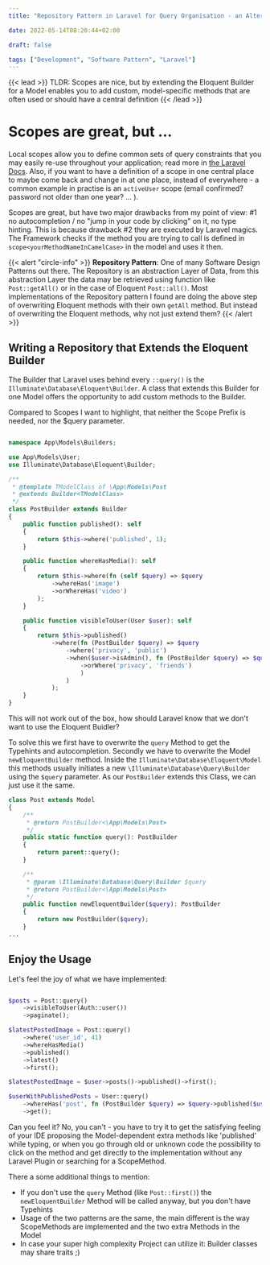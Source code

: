 ```yaml
---
title: "Repository Pattern in Laravel for Query Organisation - an Alternative to Scopes"

date: 2022-05-14T08:20:44+02:00

draft: false

tags: ["Development", "Software Pattern", "Laravel"]
---
```


{{< lead >}} TLDR: Scopes are nice, but by extending the Eloquent Builder for a Model enables you to add custom,
model-specific methods that are often used or should have a central definition {{< /lead >}}

# Scopes are great, but ...

Local scopes allow you to define common sets of query constraints that you may easily re-use throughout your
application; read more in [the Laravel Docs](https://laravel.com/docs/9.x/eloquent#local-scopes). Also, if you want to
have a definition of a scope in one central place to maybe come back and change in at one place, instead of everywhere -
a common example in practise is an `activeUser` scope (email confirmed? password not older than one year? ... ).

Scopes are great, but have two major drawbacks from my point of view: #1 no autocompletion / no "jump in your code by
clicking" on it, no type hinting. This is because drawback #2 they are executed by Laravel magics. The Framework checks
if the method you are trying to call is defined in `scope<yourMethodNameInCamelCase>` in the model and uses it then.

{{< alert "circle-info" >}} **Repository Pattern**: One of many Software Design Patterns out there. The Repository is an
abstraction Layer of Data, from this abstraction Layer the data may be retrieved using function like `Post::getAll()`
or in the case of Eloquent `Post::all()`. Most implementations of the Repository pattern I found are doing the above
step of overwriting Eloquent methods with their own `getAll` method. But instead of overwriting the Eloquent methods,
why not just extend them? {{< /alert >}}

## Writing a Repository that Extends the Eloquent Builder

The Builder that Laravel uses behind every `::query()` is the `Illuminate\Database\Eloquent\Builder`. A class that
extends this Builder for one Model offers the opportunity to add custom methods to the Builder.

Compared to Scopes I want to highlight, that neither the Scope Prefix is needed, nor the $query parameter.

```php

namespace App\Models\Builders;

use App\Models\User;
use Illuminate\Database\Eloquent\Builder;

/**
 * @template TModelClass of \App\Models\Post
 * @extends Builder<TModelClass>
 */
class PostBuilder extends Builder
{
    public function published(): self
    {
        return $this->where('published', 1);
    }

    public function whereHasMedia(): self
    {
        return $this->where(fn (self $query) => $query
            ->whereHas('image')
            ->orWhereHas('video')
        );
    }

    public function visibleToUser(User $user): self
    {
        return $this->published()
            ->where(fn (PostBuilder $query) => $query
                ->where('privacy', 'public')
                ->when($user->isAdmin(), fn (PostBuilder $query) => $query
                    ->orWhere('privacy', 'friends')
                    )
                )
            );
    }
}
```

This will not work out of the box, how should Laravel know that we don't want to use the Eloquent Buidler?

To solve this we first have to overwrite the `query` Method to get the Typehints and autocompletion. Secondly we have to
overwrite the Model `newEloquentBuilder` method. Inside the `Illuminate\Database\Eloquent\Model` this methods usually
initiates a new `\Illuminate\Database\Query\Builder` using the `$query` parameter. As our `PostBuilder` extends this
Class, we can just use it the same.

```php
class Post extends Model
{
    /**
     * @return PostBuilder<\App\Models\Post>
     */
    public static function query(): PostBuilder
    {
        return parent::query();
    }

    /**
     * @param \Illuminate\Database\Query\Builder $query
     * @return PostBuilder<\App\Models\Post>
     */
    public function newEloquentBuilder($query): PostBuilder
    {
        return new PostBuilder($query);
    }
...
```

## Enjoy the Usage

Let's feel the joy of what we have implemented:

```php

$posts = Post::query()
    ->visibleToUser(Auth::user())
    ->paginate();

$latestPostedImage = Post::query()
    ->where('user_id', 41)
    ->whereHasMedia()
    ->published()
    ->latest()
    ->first();

$latestPostedImage = $user->posts()->published()->first();

$userWithPublishedPosts = User::query()
    ->whereHas('post', fn (PostBuilder $query) => $query->published($user))
    ->get();
```

Can you feel it? No, you can't - you have to try it to get the satisfying feeling of your IDE proposing the
Model-dependent extra methods like 'published' while typing, or when you go through old or unknown code the possibility
to click on the method and get directly to the implementation without any Laravel Plugin or searching for a ScopeMethod.

There a some additional things to mention:

* If you don't use the `query` Method (like `Post::first()`) the `newEloquentBuilder` Method will be called anyway, but
  you don't have Typehints
* Usage of the two patterns are the same, the main different is the way ScopeMethods are implemented and the two extra
  Methods in the Model
* In case your super high complexity Project can utilize it: Builder classes may share traits ;) 


